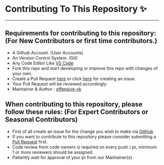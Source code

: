 # Contributing To This Repository ✨

***

## Requirements for contributing to this repository: (For New Contributors or first time contributors.)

- A Github Account. (User Accounts)
- An Version Control System. (Git)
- Any Code Editor Like [VS Code](https://code.visualstudio.com/download)
- Fork this repo and start developing or improve this repo with changes of your own.
- Create a Pull Request [here](https://github.com/offensive-vk/Spicy-Java/pulls) or click [here](https://github.com/offensive-vk/Spicy-Java/issues) for creating an issue.
- Your Pull Request will be reviewed accordingly.
- Maintainer & Author : [offensive-vk](https://github.com/offensive-vk/)

## When contributing to this repository, please follow these rules: (For Expert Contributors or Seasonal Contributors)

- First of all create an issue for the change you wish to make via [GitHub](https://github.com/offensive-vk/Spicy-Java/issues)
- If you want to contribute to this repository please consider submitting a [Pull Request](https://github.com/offensive-vk/Spicy-Java/pulls) first.
- Code review from code owners is required on every push / pr, minimum 1 or more reviewers should be assigned.
- Patiently wait for approval of your pr from our Maintainer(s).
